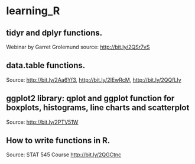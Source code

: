 # learning_R

## tidyr and dplyr functions. 
Webinar by Garret Grolemund source: http://bit.ly/2QSr7vS

## data.table functions. 
Source: http://bit.ly/2Aa6Yf3, http://bit.ly/2IEwRcM, http://bit.ly/2QQfLIy

## ggplot2 library: qplot and ggplot function for boxplots, histograms, line charts and scatterplot 
Source: http://bit.ly/2PTV51W

## How to write functions in R. 
Source: STAT 545 Course http://bit.ly/2QGCtnc 


